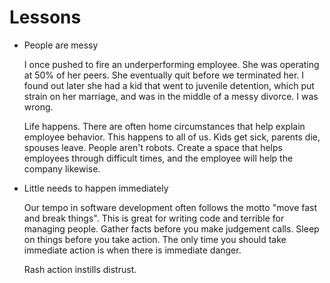 # Lessons

- People are messy

   I once pushed to fire an underperforming employee.  She was operating at 50% of her peers.  She eventually quit before we terminated her.  I found out later she had a kid that went to juvenile detention, which put strain on her marriage, and was in the middle of a messy divorce.  I was wrong.
   
   Life happens.  There are often home circumstances that help explain employee behavior.  This happens to all of us.  Kids get sick, parents die, spouses leave.  People aren't robots.  Create a space that helps employees through difficult times, and the employee will help the company likewise.

- Little needs to happen immediately

   Our tempo in software development often follows the motto "move fast and break things".  This is great for writing code and terrible for managing people.  Gather facts before you make judgement calls.  Sleep on things before you take action.  The only time you should take immediate action is when there is immediate danger.
   
   Rash action instills distrust.
